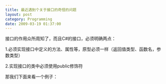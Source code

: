 ```yaml
---
title: 最近遇到个关于接口的奇怪的问题
layout: post
category: Programming
date: 2009-03-19 01:37:00
---
```


接口的作用众所周知了，而且C#的接口，必须明确两点：

1.必须实现接口中定义的方法、属性等，原型必须一样（返回值类型、函数名，参数类型） 

2.实现接口的类中必须使用public修饰符

那我们下面来看一个例子：

<div class="cnblogs_code"><!--

Code highlighting produced by Actipro CodeHighlighter (freeware)

http://www.CodeHighlighter.com/

--><span style="color: #000000;">var&nbsp;array&nbsp;</span><span style="color: #000000;">=</span><span style="color: #000000;">&nbsp;</span><span style="color: #0000ff;">new</span><span style="color: #000000;">&nbsp;</span><span style="color: #0000ff;">string</span><span style="color: #000000;">[</span><span style="color: #800080;">10</span><span style="color: #000000;">];

</span><span style="color: #0000ff;">foreach</span><span style="color: #000000;">&nbsp;(var&nbsp;tp&nbsp;</span><span style="color: #0000ff;">in</span><span style="color: #000000;">&nbsp;array.GetType().GetInterfaces())

{

&nbsp;&nbsp;&nbsp;&nbsp;Console.WriteLine(tp.Name);

}</span></div>

&nbsp;

上面的例子取出了对象array实现的所有接口名称，我们看到有下面这些：

&nbsp;

<div class="cnblogs_code"><!--

Code highlighting produced by Actipro CodeHighlighter (freeware)

http://www.CodeHighlighter.com/

--><span style="color: #000000;">ICloneable

IList

ICollection

IEnumerable

IList`</span><span style="color: #800080;">1</span><span style="color: #000000;">

ICollection`</span><span style="color: #800080;">1</span><span style="color: #000000;">

IEnumerable`</span><span style="color: #800080;">1</span></div>

 我们看到array实现了ICollection接口，我们跳到这个接口代码区看下：

<div class="cnblogs_code"><!--

Code highlighting produced by Actipro CodeHighlighter (freeware)

http://www.CodeHighlighter.com/

--><span style="color: #000000;">[ComVisible(</span><span style="color: #0000ff;">true</span><span style="color: #000000;">)]

</span><span style="color: #0000ff;">public</span><span style="color: #000000;">&nbsp;</span><span style="color: #0000ff;">interface</span><span style="color: #000000;">&nbsp;ICollection&nbsp;:&nbsp;IEnumerable

{

&nbsp;&nbsp;&nbsp;&nbsp;</span><span style="color: #0000ff;">int</span><span style="color: #000000;">&nbsp;<span style="color: red;">Count&nbsp;</span>{&nbsp;</span><span style="color: #0000ff;">get</span><span style="color: #000000;">;&nbsp;}

&nbsp;&nbsp;&nbsp;&nbsp;</span><span style="color: #0000ff;">bool</span><span style="color: #000000;">&nbsp;IsSynchronized&nbsp;{&nbsp;</span><span style="color: #0000ff;">get</span><span style="color: #000000;">;&nbsp;}

&nbsp;&nbsp;&nbsp;&nbsp;</span><span style="color: #0000ff;">object</span><span style="color: #000000;">&nbsp;SyncRoot&nbsp;{&nbsp;</span><span style="color: #0000ff;">get</span><span style="color: #000000;">;&nbsp;}

&nbsp;&nbsp;&nbsp;&nbsp;</span><span style="color: #0000ff;">void</span><span style="color: #000000;">&nbsp;CopyTo(Array&nbsp;array,&nbsp;</span><span style="color: #0000ff;">int</span><span style="color: #000000;">&nbsp;index);

}</span></div>

&nbsp;

我们发现上面有个Count属性，这个&#8230;&#8230;我们都知道string[]类型的对象是不会有<span style="color: red;">Count</span>属性的，只会有<span style="color: red;">Length</span>属性。

这样的话，其实已经违背了上面列的两条了。而且我发现在NHibernate里面也有一个这样的类，实现了IEnumerable接口，却没有提供IEnumerator GetEnumerator()的实现。 

这就是我百思不得其解的地方。查了些资料，没找到合理解释，希望谁能来解释一下！
